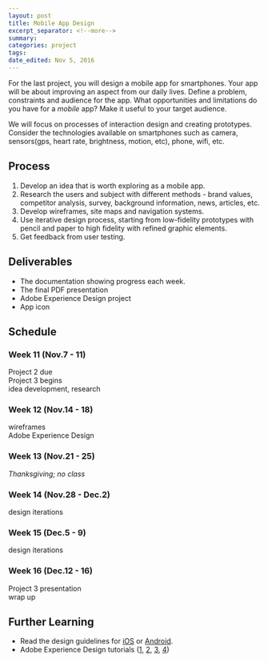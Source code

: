```yaml
---
layout: post	
title: Mobile App Design
excerpt_separator: <!--more-->
summary: 
categories: project
tags:
date_edited: Nov 5, 2016
---
```


For the last project, you will design a mobile app for smartphones. Your app will be about improving an aspect from our daily lives. Define a problem, constraints and audience for the app. What opportunities and limitations do you have for a *mobile* app? Make it useful to your target audience. 

We will focus on processes of interaction design and creating prototypes. Consider the technologies available on smartphones such as camera, sensors(gps, heart rate, brightness, motion, etc), phone, wifi, etc.




## Process
1. Develop an idea that is worth exploring as a mobile app.
1. Research the users and subject with different methods - brand values, competitor analysis, survey, background information, news, articles, etc.
1. Develop wireframes, site maps and navigation systems.
1. Use iterative design process, starting from low-fidelity prototypes with pencil and paper to high fidelity with refined graphic elements.
1. Get feedback from user testing.



## Deliverables
- The documentation showing progress each week.
- The final PDF presentation
- Adobe Experience Design project
- App icon




## Schedule

### Week 11 (Nov.7 - 11)
Project 2 due  
Project 3 begins  
idea development, research  

### Week 12 (Nov.14 - 18)
wireframes  
Adobe Experience Design  

### Week 13 (Nov.21 - 25)
*Thanksgiving; no class*

### Week 14 (Nov.28 - Dec.2)
design iterations

### Week 15 (Dec.5 - 9)
design iterations

### Week 16 (Dec.12 - 16)
Project 3 presentation  
wrap up


## Further Learning
- Read the design guidelines for [iOS](https://developer.apple.com/ios/human-interface-guidelines/) or [Android](https://material.google.com/).
- Adobe Experience Design tutorials ([1](https://www.youtube.com/watch?v=0XtfDvs_TCs), [2](https://www.youtube.com/watch?v=wrMBuqjtjpk), [3](https://www.youtube.com/watch?v=tYFa3P44efY&list=PLkiM1tZke4mivrZRPcqp_8oHFxlD8-IP5), [4](https://www.youtube.com/watch?v=2VkZFA9D8iM&list=PLn758IlVgCWbf92nELlapPANO2XemGpbK&index=1))



